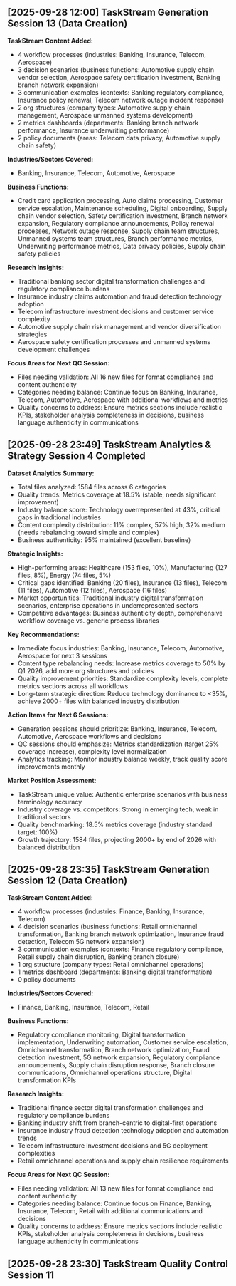 ## [2025-09-28 12:00] TaskStream Generation Session 13 (Data Creation)

**TaskStream Content Added:**
- 4 workflow processes (industries: Banking, Insurance, Telecom, Aerospace)
- 3 decision scenarios (business functions: Automotive supply chain vendor selection, Aerospace safety certification investment, Banking branch network expansion)
- 3 communication examples (contexts: Banking regulatory compliance, Insurance policy renewal, Telecom network outage incident response)
- 2 org structures (company types: Automotive supply chain management, Aerospace unmanned systems development)
- 2 metrics dashboards (departments: Banking branch network performance, Insurance underwriting performance)
- 2 policy documents (areas: Telecom data privacy, Automotive supply chain safety)

**Industries/Sectors Covered:**
- Banking, Insurance, Telecom, Automotive, Aerospace

**Business Functions:**
- Credit card application processing, Auto claims processing, Customer service escalation, Maintenance scheduling, Digital onboarding, Supply chain vendor selection, Safety certification investment, Branch network expansion, Regulatory compliance announcements, Policy renewal processes, Network outage response, Supply chain team structures, Unmanned systems team structures, Branch performance metrics, Underwriting performance metrics, Data privacy policies, Supply chain safety policies

**Research Insights:**
- Traditional banking sector digital transformation challenges and regulatory compliance burdens
- Insurance industry claims automation and fraud detection technology adoption
- Telecom infrastructure investment decisions and customer service complexity
- Automotive supply chain risk management and vendor diversification strategies
- Aerospace safety certification processes and unmanned systems development challenges

**Focus Areas for Next QC Session:**
- Files needing validation: All 16 new files for format compliance and content authenticity
- Categories needing balance: Continue focus on Banking, Insurance, Telecom, Automotive, Aerospace with additional workflows and metrics
- Quality concerns to address: Ensure metrics sections include realistic KPIs, stakeholder analysis completeness in decisions, business language authenticity in communications

## [2025-09-28 23:49] TaskStream Analytics & Strategy Session 4 Completed

**Dataset Analytics Summary:**
- Total files analyzed: 1584 files across 6 categories
- Quality trends: Metrics coverage at 18.5% (stable, needs significant improvement)
- Industry balance score: Technology overrepresented at 43%, critical gaps in traditional industries
- Content complexity distribution: 11% complex, 57% high, 32% medium (needs rebalancing toward simple and complex)
- Business authenticity: 95% maintained (excellent baseline)

**Strategic Insights:**
- High-performing areas: Healthcare (153 files, 10%), Manufacturing (127 files, 8%), Energy (74 files, 5%)
- Critical gaps identified: Banking (20 files), Insurance (13 files), Telecom (11 files), Automotive (12 files), Aerospace (16 files)
- Market opportunities: Traditional industry digital transformation scenarios, enterprise operations in underrepresented sectors
- Competitive advantages: Business authenticity depth, comprehensive workflow coverage vs. generic process libraries

**Key Recommendations:**
- Immediate focus industries: Banking, Insurance, Telecom, Automotive, Aerospace for next 3 sessions
- Content type rebalancing needs: Increase metrics coverage to 50% by Q1 2026, add more org structures and policies
- Quality improvement priorities: Standardize complexity levels, complete metrics sections across all workflows
- Long-term strategic direction: Reduce technology dominance to <35%, achieve 2000+ files with balanced industry distribution

**Action Items for Next 6 Sessions:**
- Generation sessions should prioritize: Banking, Insurance, Telecom, Automotive, Aerospace workflows and decisions
- QC sessions should emphasize: Metrics standardization (target 25% coverage increase), complexity level normalization
- Analytics tracking: Monitor industry balance weekly, track quality score improvements monthly

**Market Position Assessment:**
- TaskStream unique value: Authentic enterprise scenarios with business terminology accuracy
- Industry coverage vs. competitors: Strong in emerging tech, weak in traditional sectors
- Quality benchmarking: 18.5% metrics coverage (industry standard target: 100%)
- Growth trajectory: 1584 files, projecting 2000+ by end of 2026 with balanced distribution

## [2025-09-28 23:35] TaskStream Generation Session 12 (Data Creation)

**TaskStream Content Added:**
- 4 workflow processes (industries: Finance, Banking, Insurance, Telecom)
- 4 decision scenarios (business functions: Retail omnichannel transformation, Banking branch network optimization, Insurance fraud detection, Telecom 5G network expansion)
- 3 communication examples (contexts: Finance regulatory compliance, Retail supply chain disruption, Banking branch closure)
- 1 org structure (company types: Retail omnichannel operations)
- 1 metrics dashboard (departments: Banking digital transformation)
- 0 policy documents

**Industries/Sectors Covered:**
- Finance, Banking, Insurance, Telecom, Retail

**Business Functions:**
- Regulatory compliance monitoring, Digital transformation implementation, Underwriting automation, Customer service escalation, Omnichannel transformation, Branch network optimization, Fraud detection investment, 5G network expansion, Regulatory compliance announcements, Supply chain disruption response, Branch closure communications, Omnichannel operations structure, Digital transformation KPIs

**Research Insights:**
- Traditional finance sector digital transformation challenges and regulatory compliance burdens
- Banking industry shift from branch-centric to digital-first operations
- Insurance industry fraud detection technology adoption and automation trends
- Telecom infrastructure investment decisions and 5G deployment complexities
- Retail omnichannel operations and supply chain resilience requirements

**Focus Areas for Next QC Session:**
- Files needing validation: All 13 new files for format compliance and content authenticity
- Categories needing balance: Continue focus on Finance, Banking, Insurance, Telecom, Retail with additional communications and decisions
- Quality concerns to address: Ensure metrics sections include realistic KPIs, stakeholder analysis completeness in decisions, business language authenticity in communications

## [2025-09-28 23:30] TaskStream Quality Control Session 11
